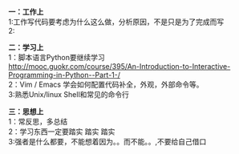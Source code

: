 **一：工作上**<br>
1:工作写代码要考虑为什么这么做，分析原因，不是只是为了完成而写<br>
2:

**二：学习上**<br>
1：脚本语言Python要继续学习<br>
http://mooc.guokr.com/course/395/An-Introduction-to-Interactive-Programming-in-Python--Part-1-/ <br>
2：Vim / Emacs 学会如何配置代码补全，外观，外部命令等。<br>
3:熟悉Unix/linux Shell和常见的命令行<br>

**三：思想上**<br>
1：常反思，多总结 <br>
2：学习东西一定要踏实 踏实 踏实 <br>
3:强者是什么都要，不能想着因为。。而不能。。,不要给自己借口

